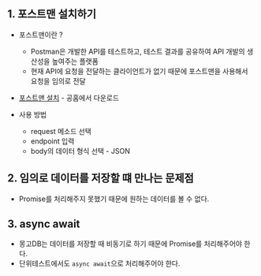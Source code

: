 ## 1. 포스트맨 설치하기
* 포스트맨이란 ?
  * Postman은 개발한 API를 테스트하고, 테스트 결과를 공유하여 API 개발의 생산성을 높여주는 플랫폼
  * 현재 API에 요청을 전달하는 클라이언트가 없기 때문에 포스트맨을 사용해서 요청을 임의로 전달

* [포스트맨 설치](https://www.postman.com/downloads/) - 공홈에서 다운로드
* 사용 방법
  * request 메소드 선택
  * endpoint 입력
  * body의 데이터 형식 선택 - JSON

## 2. 임의로 데이터를 저장할 떄 만나는 문제점
* Promise를 처리해주지 못했기 때문에 원하는 데이터를 볼 수 없다.

## 3. async await
* 몽고DB는 데이터를 저장할 때 비동기로 하기 때문에 Promise를 처리해주어야 한다.
* 단위테스트에서도 `async await`으로 처리해주어야 한다.